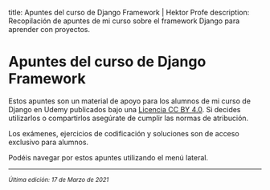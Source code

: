 title: Apuntes del curso de Django Framework | Hektor Profe
description: Recopilación de apuntes de mi curso sobre el framework Django para aprender con proyectos.

# Apuntes del curso de Django Framework

Estos apuntes son un material de apoyo para los alumnos de mi curso de Django en Udemy publicados bajo una [Licencia CC BY 4.0](https://creativecommons.org/licenses/by/4.0/deed.es). Si decides utilizarlos o compartirlos asegúrate de cumplir las normas de atribución.

Los exámenes, ejercicios de codificación y soluciones son de acceso exclusivo para alumnos.

Podéis navegar por estos apuntes utilizando el menú lateral.

___
<small class="edited"><i>Última edición: 17 de Marzo de 2021</i></small>